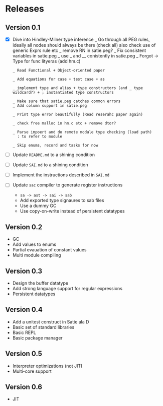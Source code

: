 # Releases

## Version 0.1

* [x] Dive into Hindley-Milner type inference
      _ Go through all PEG rules, ideally all nodes should always be there (check all)
        also check use of generic Exprs rule etc
      _ remove RN in satie.peg?
      _ Fix consistent variables in satie.peg
      _ use _ and __ conistently in satie.peg
      _ Forgot -> Type for func lityeras (add hm.c)


      _ Read Functional + Object-oriented paper

      _ Add equations for case + test case + as

      _ implement type and alias + type constructors (and _ type wildcard?) + ; instantiated type constructors

      _ Make sure that satie.peg catches common errors
      _ Add column support in satie.peg

      _ Print type error beautifully (Read reserahc paper again)

      _ check free malloc in hm.c etc + remove dtor?

      _ Parse impoert and do remote module type checking (load path)
        : to refer to module

      _ Skip enums, record and tasks for now


* [ ] Update `README.md` to a shining condition
* [ ] Update `SAI.md` to a shining condition
* [ ] Implement the instructions described in `SAI.md`
* [ ] Update `sac` compiler to generate register instructions
  - `sa -> ast -> sai -> sab`
  - Add exported type signaures to sab files
  - Use a dummy GC
  - Use copy-on-write instead of persistent datatypes

## Version 0.2

* GC
* Add values to enums
* Partial evauation of constant values
* Multi module compiling

## Version 0.3

* Design the buffer datatype
* Add strong language support for regular expressions
* Persistent datatypes

## Version 0.4

* Add a unitest construct in Satie ala D
* Basic set of standard libraries
* Basic REPL
* Basic package manager

## Version 0.5

* Interpreter optimizations (not JIT)
* Multi-core support

## Version 0.6

* JIT
